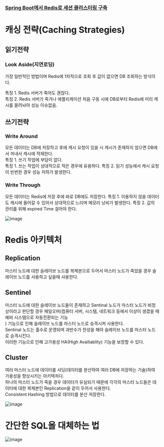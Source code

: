 ### [Spring Boot에서 Redis로 세션 클러스터링 구축](https://stir.tistory.com/256)


# 캐싱 전략(Caching Strategies)

## 읽기전략   
   
### Look Aside(지연로딩)  
   
가장 일반적인 방법이며 Redis에 1차적으로 조회 후 값이 없으면 DB 조회하는 방식이다.   
   
특징 1. Redis 서버가 죽어도 괜찮다.   
특징 2. Redis 서버가 죽거나 애플리케이션 처음 구동 시에 DB로부터 Redis에 미리 캐시를 올려놔야 성능 이슈없음.   

## 쓰기전략

### Write Around
모든 데이터는 DB에 저장하고 후에 캐시 요청이 있을 시 캐시가 존재하지 않으면 DB에서 꺼내서 캐시에 적재한다.   
특징 1. 쓰기 작업에 부담이 없다.   
특징 1. 쓰는 작업이 상대적으로 적은 경우에 유용하다.
특징 2. 읽기 성능에서 캐시 요청이 빈번한 경우 성능 저하가 발생한다.

### Write Through

모든 데이터는 Redis에 저장 후에 바로 DB에도 저장한다.
특징 1. 이용하지 않을 데이터도 캐시에 들어갈 수 있어서 상대적으로 느리며 메모리 낭비가 발생한다.
특징 2. 값의 관리를 위해 expired Time 걸어야 한다.

![image](https://github.com/stir084/RedisStudy/assets/47946124/17cc3ff1-1b30-4917-9d03-5184764baea2)   

# Redis 아키텍처

## Replication 
마스터 노드에 대한 슬레이브 노드를 복제본으로 두어서 마스터 노드가 죽었을 경우 슬레이브 노드를 사용하고 싶을때 사용한다.

## Sentinel
마스터 노드에 대한 슬레이브 노드들이 존재하고 Sentinal 노드가 마스터 노드가 비정상이라고 판단할 경우 페일오버(컴퓨터 서버, 시스템, 네트워크 등에서 이상이 생겼을 때 예비 시스템으로 자동전환되는 기능   
) 기능으로 인해 슬레이브 노드를 마스터 노드로 승격시켜 사용한다.   
Sentinal 노드는 홀수로 운영되며 과반수가 찬성을 해야 슬레이브 노드를 마스터 노드로 승격시킨다.   
이러한 기능으로 인해 고가용성 HA(High Availiablity) 기능을 보장할 수 있다.   

## Cluster
여러 마스터 노드에 데이터를 샤딩(데이터를 분산하여 여러 DB에 저장하는 기술)하여 가용성을 향상시키는 아키텍처다.   
하나의 마스터 노드가 죽을 경우 데이터가 유실되기 때문에 각각의 마스터 노드들은 데이터에 대한 복제본인 Replication을 같이 두어서 사용한다.   
Consistent Hashing 방법으로 데이터를 분산 저장한다.   

![image](https://github.com/stir084/RedisStudy/assets/47946124/93499f34-6921-4c38-adc9-0819725865cc)   

# 간단한 SQL을 대체하는 법

![image](https://github.com/stir084/RedisStudy/assets/47946124/0d7dbe57-270a-49f1-8b7b-ac42a2c564a4)   

